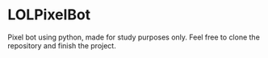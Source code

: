 # LOLPixelBot
Pixel bot using python, made for study purposes only.
Feel free to clone the repository and finish the project.
